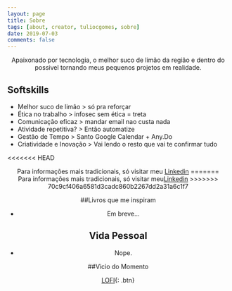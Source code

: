 ```yaml
---
layout: page
title: Sobre
tags: [about, creator, tuliocgomes, sobre]
date: 2019-07-03
comments: false
---
```


<center> Apaixonado por tecnologia, o melhor suco de limão da região e dentro do possivel tornando meus pequenos projetos em realidade.</center>

## Softskills
* Melhor suco de limão > só pra reforçar
* Ética no trabalho > infosec sem ética = treta
* Comunicação eficaz > mandar email nao custa nada
* Atividade repetitiva? > Então automatize
* Gestão de Tempo > Santo Google Calendar + Any.Do
* Criatividade e Inovação > Vai lendo o resto que vai te confirmar tudo

<<<<<<< HEAD
<center> Para informações mais tradicionais, só visitar meu <a href="https://www.linkedin.com/in/tuliocgomes/">Linkedin</a>
=======
<center> Para informações mais tradicionais, só visitar meu<a href="https://www.linkedin.com/in/tuliocgomes/">Linkedin</a>
>>>>>>> 70c9cf406a6581d3cadc860b2267dd2a31a6c1f7
</center>


##Livros que me inspiram
* Em breve...

## Vida Pessoal
* Nope.

##Vicio do Momento

[LOFI](https://www.youtube.com/watch?v=hHW1oY26kxQ){: .btn}
